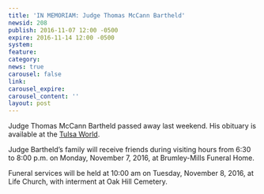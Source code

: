 ```yaml
---
title: 'IN MEMORIAM: Judge Thomas McCann Bartheld'
newsid: 208
publish: 2016-11-07 12:00 -0500
expire: 2016-11-14 12:00 -0500
system: 
feature: 
category: 
news: true
carousel: false
link: 
carousel_expire: 
carousel_content: ''
layout: post
---
```

<p>Judge Thomas McCann Bartheld passed away last weekend. His obituary is available at the <a href="http://www.tulsaworld.com/obituaries/localobituaries/judge-thomas-mccann-bartheld/article_c3c5c932-bdf4-553e-b1bb-f6e0626a8350.html" target="_blank">Tulsa World</a>.</p>
<p>Judge Bartheld’s  family will receive friends during visiting hours from 6:30 to 8:00 p.m. on Monday, November 7, 2016, at Brumley-Mills Funeral Home.</p>
<p>Funeral services will be held at 10:00 am on Tuesday, November 8, 2016, at Life Church, with interment at Oak Hill Cemetery.</p>